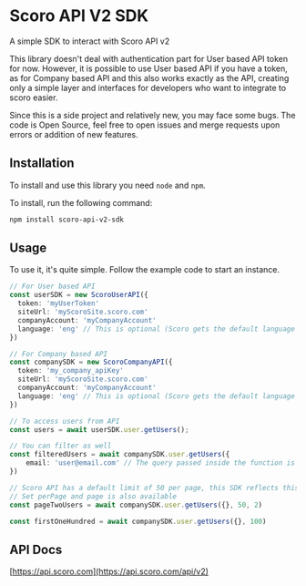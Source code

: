 # Scoro API V2 SDK

A simple SDK to interact with Scoro API v2

This library doesn't deal with authentication part for User based API token for now. However, it is possible to use User based API if you have a token, as for Company based API and this also works exactly as the API, creating only a simple layer and interfaces for developers who want to integrate to scoro easier.

Since this is a side project and relatively new, you may face some bugs. The code is Open Source, feel free to open issues and merge requests upon errors or addition of new features.

## Installation

To install and use this library you need `node` and `npm`.

To install, run the following command:
```bash
npm install scoro-api-v2-sdk
```

## Usage

To use it, it's quite simple. Follow the example code to start an instance.

```ts
// For User based API
const userSDK = new ScoroUserAPI({
  token: 'myUserToken'
  siteUrl: 'myScoroSite.scoro.com'
  companyAccount: 'myCompanyAccount'
  language: 'eng' // This is optional (Scoro gets the default language from User if not set)
})

// For Company based API
const companySDK = new ScoroCompanyAPI({
  token: 'my_company_apiKey'
  siteUrl: 'myScoroSite.scoro.com'
  companyAccount: 'myCompanyAccount'
  language: 'eng' // This is optional (Scoro gets the default language from Company if not set)
})

// To access users from API
const users = await userSDK.user.getUsers();

// You can filter as well
const filteredUsers = await companySDK.user.getUsers({
    email: 'user@email.com' // The query passed inside the function is passing to the API inside the filters object
})

// Scoro API has a default limit of 50 per page, this SDK reflects this behavior
// Set perPage and page is also available
const pageTwoUsers = await companySDK.user.getUsers({}, 50, 2)

const firstOneHundred = await companySDK.user.getUsers({}, 100)
```

## API Docs
[https://api.scoro.com](https://api.scoro.com/api/v2)
